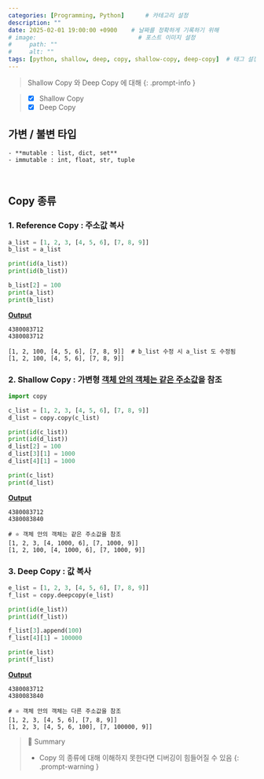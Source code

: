 ```yaml
---
categories: [Programming, Python]      # 카테고리 설정
description: ""
date: 2025-02-01 19:00:00 +0900    # 날짜를 정확하게 기록하기 위해
# image:                             # 포스트 이미지 설정
#     path: ""
#     alt: ""
tags: [python, shallow, deep, copy, shallow-copy, deep-copy]  # 태그 설정
---
```


> Shallow Copy 와 Deep Copy 에 대해 
{: .prompt-info }

> - [x] Shallow Copy
> - [x] Deep Copy   

## 가변 / 불변 타입
    - **mutable : list, dict, set**
    - immutable : int, float, str, tuple
<br>

## Copy 종류
### 1. **Reference Copy** : 주소값 복사
```python
a_list = [1, 2, 3, [4, 5, 6], [7, 8, 9]]
b_list = a_list

print(id(a_list))
print(id(b_list))

b_list[2] = 100
print(a_list)
print(b_list)
```

**<u>Output</u>**
```terminal
4380083712
4380083712

[1, 2, 100, [4, 5, 6], [7, 8, 9]]  # b_list 수정 시 a_list 도 수정됨
[1, 2, 100, [4, 5, 6], [7, 8, 9]]
```

### 2. **Shallow Copy** : 가변형 <u>객체 안의 객체는 같은 주소값</u>을 참조

```python
import copy

c_list = [1, 2, 3, [4, 5, 6], [7, 8, 9]]
d_list = copy.copy(c_list)

print(id(c_list))
print(id(d_list))
d_list[2] = 100
d_list[3][1] = 1000
d_list[4][1] = 1000

print(c_list)
print(d_list)
```

**<u>Output</u>**
```terminal
4380083712
4380083840

# ⭐️ 객체 안의 객체는 같은 주소값을 참조
[1, 2, 3, [4, 1000, 6], [7, 1000, 9]]
[1, 2, 100, [4, 1000, 6], [7, 1000, 9]]
```

### 3. **Deep Copy** : 값 복사

```python
e_list = [1, 2, 3, [4, 5, 6], [7, 8, 9]]
f_list = copy.deepcopy(e_list)

print(id(e_list))
print(id(f_list))

f_list[3].append(100)
f_list[4][1] = 100000

print(e_list)
print(f_list)
```

**<u>Output</u>**
```terminal
4380083712
4380083840

# ⭐️ 객체 안의 객체는 다른 주소값을 참조
[1, 2, 3, [4, 5, 6], [7, 8, 9]]
[1, 2, 3, [4, 5, 6, 100], [7, 100000, 9]]
```



> 📖 Summary
> - Copy 의 종류에 대해 이해하지 못한다면 디버깅이 힘들어질 수 있음
{: .prompt-warning }

